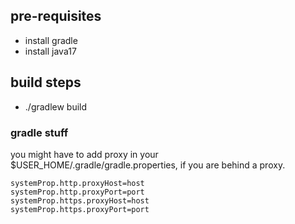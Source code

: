 ## pre-requisites
  - install gradle
  - install java17

## build steps
  - ./gradlew build

### gradle stuff
  you might have to add proxy in your $USER_HOME/.gradle/gradle.properties, if you are behind a proxy.
```
systemProp.http.proxyHost=host
systemProp.http.proxyPort=port
systemProp.https.proxyHost=host
systemProp.https.proxyPort=port
```